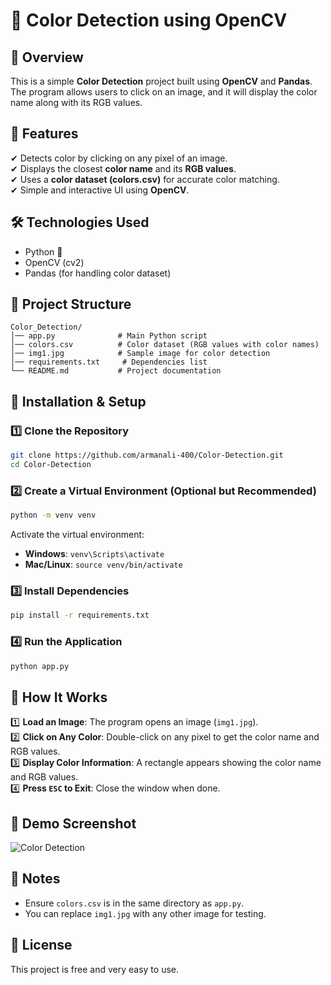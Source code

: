 # 🎨 Color Detection using OpenCV  

## 📌 Overview  
This is a simple **Color Detection** project built using **OpenCV** and **Pandas**. The program allows users to click on an image, and it will display the color name along with its RGB values.  

## 🚀 Features  
✔ Detects color by clicking on any pixel of an image.  
✔ Displays the closest **color name** and its **RGB values**.  
✔ Uses a **color dataset (colors.csv)** for accurate color matching.  
✔ Simple and interactive UI using **OpenCV**.  

## 🛠️ Technologies Used  
- Python 🐍  
- OpenCV (cv2)  
- Pandas (for handling color dataset)  

## 📂 Project Structure  
```
Color_Detection/
│── app.py              # Main Python script
│── colors.csv          # Color dataset (RGB values with color names)
│── img1.jpg            # Sample image for color detection
│── requirements.txt     # Dependencies list
└── README.md           # Project documentation
```

## 🔧 Installation & Setup  
### 1️⃣ **Clone the Repository**  
```sh
git clone https://github.com/armanali-400/Color-Detection.git
cd Color-Detection
```

### 2️⃣ **Create a Virtual Environment (Optional but Recommended)**  
```sh
python -m venv venv
```
Activate the virtual environment:  
- **Windows**: `venv\Scripts\activate`  
- **Mac/Linux**: `source venv/bin/activate`  

### 3️⃣ **Install Dependencies**  
```sh
pip install -r requirements.txt
```

### 4️⃣ **Run the Application**  
```sh
python app.py
```

## 📌 How It Works  
1️⃣ **Load an Image**: The program opens an image (`img1.jpg`).  
2️⃣ **Click on Any Color**: Double-click on any pixel to get the color name and RGB values.  
3️⃣ **Display Color Information**: A rectangle appears showing the color name and RGB values.  
4️⃣ **Press `ESC` to Exit**: Close the window when done.  

## 📸 Demo Screenshot  
![Color Detection](https://via.placeholder.com/600x300.png?text=Demo+Screenshot)  

## 📝 Notes  
- Ensure `colors.csv` is in the same directory as `app.py`.  
- You can replace `img1.jpg` with any other image for testing.  

## 📜 License  
This project is free and very easy to use.  

